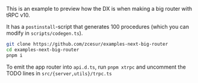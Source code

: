 This is an example to preview how the DX is when making a big router with tRPC v10.

It has a `postinstall`-script that generates 100 procedures (which you can modify in `scripts/codegen.ts`).

```bash
git clone https://github.com/zcesur/examples-next-big-router
cd examples-next-big-router
pnpm i
```

To emit the app router into `api.d.ts`, run `pnpm xtrpc` and uncomment the TODO lines in `src/{server,utils}/trpc.ts`
